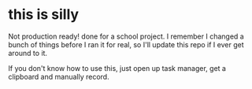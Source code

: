 # this is silly
Not production ready! done for a school project. I remember I changed a bunch of things before I ran it for real, so I'll update this repo if I ever get around to it.

If you don't know how to use this, just open up task manager, get a clipboard and manually record.
